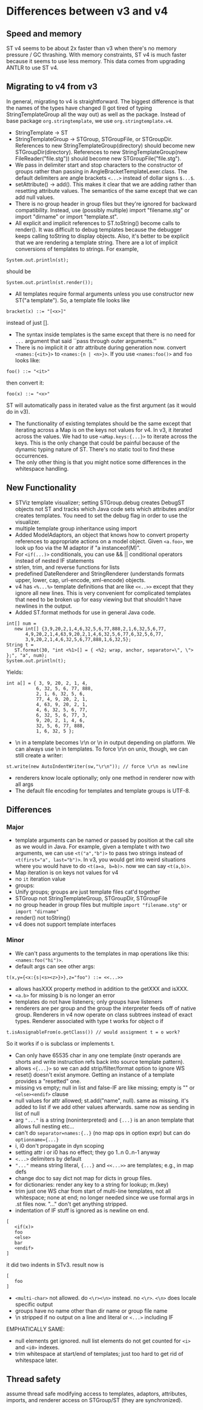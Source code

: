# Differences between v3 and v4

## Speed and memory

ST v4 seems to be about 2x faster than v3 when there's no memory pressure / GC thrashing. With memory constraints, ST v4 is much faster because it seems to use less memory. This data comes from upgrading ANTLR to use ST v4.

## Migrating to v4 from v3

In general, migrating to v4 is straightforward. The biggest difference is that the names of the types have changed (I got tired of typing StringTemplateGroup all the way out) as well as the package. Instead of base package `org.stringtemplate`, we use `org.stringtemplate.v4`.

* StringTemplate -> ST
* StringTemplateGroup -> STGroup, STGroupFile, or STGroupDir. References to new StringTemplateGroup(directory) should become new STGroupDir(directory). References to new StringTemplateGroup(new FileReader("file.stg")) should become new STGroupFile("file.stg").
* We pass in delimiter start and stop characters to the constructor of groups rather than passing in AngleBracketTemplateLexer.class. The default delimiters are angle brackets `<...>` instead of dollar signs `$...$`.
* setAttribute() -> add(). This makes it clear that we are adding rather than resetting attribute values. The semantics of the same except that we can add null values.
* There is no group header in group files but they're ignored for backward compatibility. Instead, use (possibly multiple) import "filename.stg" or import "dirname" or import "template.st".
* All explicit and implicit references to ST.toString() become calls to render(). It was difficult to debug templates because the debugger keeps calling toString to display objects. Also, it's better to be explicit that we are rendering a template string. There are a lot of implicit conversions of templates to strings. For example,

 ```
System.out.println(st);
```
should be

 ```
System.out.println(st.render());
```

* All templates require formal arguments unless you use constructor new ST("a template"). So, a template file looks like

 ```
bracket(x) ::= "[<x>]"
```

instead of just [<x>].

* The syntax inside templates is the same except that there is no need for `...` argument that said ``pass through outer arguments.''
* There is no implicit it or attr attribute during generation now. convert `<names:{<it>}>` to `<names:{n | <n>}>`. If you use `<names:foo()>` and `foo` looks like:

 ```
foo() ::= "<it>"
```
then convert it:<br>

 ```
foo(x) ::= "<x>"
```

ST will automatically pass in iterated value as the first argument (as it would do in v3).

* The functionality of existing templates should be the same except that iterating across a Map is on the keys not values for v4. In v3, it iterated across the values. We had to use `<aMap.keys:{...}>` to iterate across the keys. This is the only change that could be painful because of the dynamic typing nature of ST. There's no static tool to find these occurrences.
* The only other thing is that you might notice some differences in the whitespace handling.
 
## New Functionality

* STViz template visualizer; setting STGroup.debug creates DebugST objects not ST and tracks which Java code sets which attributes and/or creates templates. You need to set the debug flag in order to use the visualizer.
* multiple template group inheritance using import
* Added ModelAdaptors, an object that knows how to convert property references to appropriate actions on a model object. Given `<a.foo>`, we look up foo via the M adaptor if "a instanceof(M)".
* For `<if(...)>` conditionals, you can use && || conditional operators instead of nested IF statements
* strlen, trim, and reverse functions for lists
* predefined DateRenderer and StringRenderer (understands formats upper, lower, cap, url-encode, xml-encode) objects.
* v4 has `<%...%>` template definitions that are like `<<..>>` except that they ignore all new lines. This is very convenient for complicated templates that need to be broken up for easy viewing but that shouldn't have newlines in the output.
* Added ST.format methods for use in general Java code.<br>

 ```
int[] num =
    new int[] {3,9,20,2,1,4,6,32,5,6,77,888,2,1,6,32,5,6,77,
        4,9,20,2,1,4,63,9,20,2,1,4,6,32,5,6,77,6,32,5,6,77,
        3,9,20,2,1,4,6,32,5,6,77,888,1,6,32,5};
String t =
    ST.format(30, "int <%1>[] = { <%2; wrap, anchor, separator=\", \"> };", "a", num);
System.out.println(t);
```
Yields:

 ```
int a[] = { 3, 9, 20, 2, 1, 4,
            6, 32, 5, 6, 77, 888,
            2, 1, 6, 32, 5, 6,
            77, 4, 9, 20, 2, 1,
            4, 63, 9, 20, 2, 1,
            4, 6, 32, 5, 6, 77,
            6, 32, 5, 6, 77, 3,
            9, 20, 2, 1, 4, 6,
            32, 5, 6, 77, 888,
            1, 6, 32, 5 };
```

* \n in a template becomes \r\n or \n in output depending on platform.
We can always use \n in templates. To force \r\n on unix, though, we can still
create a writer:<br>

 ```
st.write(new AutoIndentWriter(sw,"\r\n")); // force \r\n as newline
```

* renderers know locale optionally; only one method in renderer now with all args
* The default file encoding for templates and template groups is UTF-8.
 
## Differences

### Major

* template arguments can be named or passed by position at the call site as we would in Java. For example, given a template t with two arguments, we can use﻿ `<t("a","b")>` to pass two strings instead of `<t(first="a", last="b")>`. In v3, you would get into weird situations where you would have to do `<t(a=a, b=b)>`. now we can say `<t(a,b)>`.
* Map iteration is on keys not values for v4
* no `it` iteration value
* groups:
 * Unify groups; groups are just template files cat'd together
 * STGroup not StringTemplateGroup, STGroupDir, STGroupFile
 * no group header in group files but multiple `import "filename.stg"` or `import "dirname"`
* render() not toString()
* v4 does not support template interfaces

### Minor

* We can't pass arguments to the templates in map operations like this: `<names:foo("hi")>`.
* default args can see other args:

 ```
t(x,y={<x:{s|<s><z>}>},z="foo") ::= <<...>>
```

* allows hasXXX property method in addition to the getXXX and isXXX.
* `<a.b>` for missing b is no longer an error
* templates do not have listeners; only groups have listeners
* renderers are per group and the group the interpreter feeds off of native group. Renderers in v4 now operate on class subtrees instead of exact types. Renderer associated with type t works for object o if

 ```
t.isAssignableFrom(o.getClass()) // would assignment t = o work?
```
So it works if o is subclass or implements t.

* Can only have 65535 char in any one template (instr operands are shorts and write instruction refs back into source template pattern).
* allows `<{...}>` so we can add strip/filter/format option to ignore WS
* reset() doesn't exist anymore. Getting an instance of a template provides a "resetted" one.
* missing vs empty; null in list and false-IF are like missing; empty is "" or `<else><endif>` clause
* null values for attr allowed; st.add("name", null). same as missing.
it's added to list if we add other values afterwards. same
now as sending in list of null
* arg `"..."` is a string (noninterpreted) and `{...}` is an anon template that allows full nesting etc...
* can't do `separator=names:{..}` (no map ops in option expr) but can do `optionname={...}`
* i, i0 don't propagate in dyn scoping
* setting attr i or i0 has no effect; they go 1..n 0..n-1 anyway
* `<...>` delimiters by default
* `"..."` means string literal, `{...}` and `<<...>>` are templates; e.g., in map defs
* change doc to say dict not map for dicts in group files.
* for dictionaries: render any key to a string for lookup; m.(key)
* trim just one WS char from start of multi-line templates, not all whitespace; none at end; no longer needed since we use formal args in .st files now. "..." don't get anything stripped.
* indentation of IF stuff is ignored as is newline on end.

 ```
[
    <if(x)>
    foo
    <else>
    bar
    <endif>
]
```
it did two indents in STv3. result now is<br>

 ```
[
    foo
]
```

* `<multi-char>` not allowed. do `<\r><\n>` instead. no `<\r>`. `<\n>` does locale specific output
* groups have no name other than dir name or group file name
* \n stripped if no output on a line and literal or `<...>` including IF

EMPHATICALLY SAME:

* null elements get ignored. null list elements do not get counted for `<i>` and `<i0>` indexes.
* trim whitespace at start/end of templates; just too hard to get rid of whitespace later.

## Thread safety

assume thread safe modifying access to templates, adaptors, attributes, imports, and renderer access on STGroup/ST (they are synchronized).

